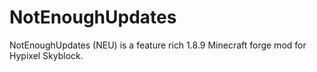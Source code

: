 # NotEnoughUpdates

NotEnoughUpdates \(NEU\) is a feature rich 1.8.9 Minecraft forge mod for Hypixel Skyblock.

